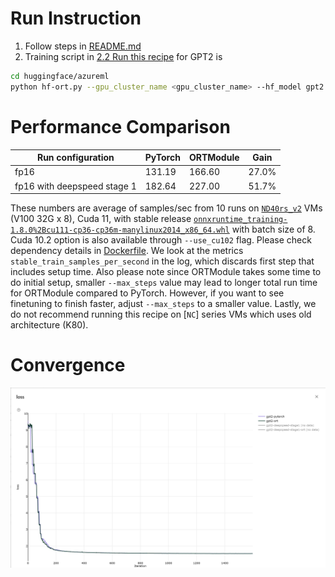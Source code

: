 # Run Instruction
1. Follow steps in [README.md](README.md)
2. Training script in [2.2 Run this recipe](README.md#2.2-Run-this-recipe) for GPT2 is
```bash
cd huggingface/azureml
python hf-ort.py --gpu_cluster_name <gpu_cluster_name> --hf_model gpt2 --run_config ort
```

# Performance Comparison
| Run configuration           | PyTorch | ORTModule | Gain  |
| -----------------           | ------- | --------- | ----- |
| fp16                        | 131.19  | 166.60    | 27.0% |
| fp16 with deepspeed stage 1 | 182.64  | 227.00    | 51.7% |

These numbers are average of samples/sec from 10 runs on [`ND40rs_v2`](https://azure.microsoft.com/en-us/pricing/details/machine-learning/) VMs (V100 32G x 8), Cuda 11, with stable release [`onnxruntime_training-1.8.0%2Bcu111-cp36-cp36m-manylinux2014_x86_64.whl`](https://onnxruntimepackages.z14.web.core.windows.net/onnxruntime_stable_cu111.html) with batch size of 8. Cuda 10.2 option is also available through `--use_cu102` flag. Please check dependency details in [Dockerfile](docker/Dockerfile). We look at the metrics `stable_train_samples_per_second` in the log, which discards first step that includes setup time. Also please note since ORTModule takes some time to do initial setup, smaller `--max_steps` value may lead to longer total run time for ORTModule compared to PyTorch. However, if you want to see finetuning to finish faster, adjust `--max_steps` to a smaller value. Lastly, we do not recommend running this recipe on [`NC`] series VMs which uses old architecture (K80).

# Convergence
![Loss](loss_curve/gpt2.png)